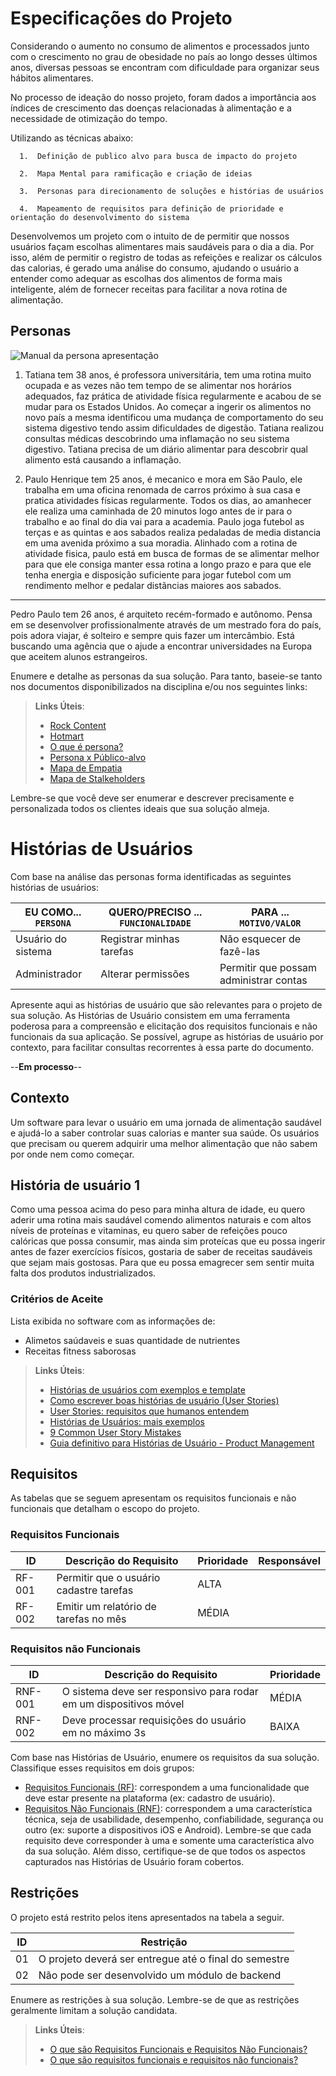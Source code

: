 # Especificações do Projeto

Considerando o aumento no consumo de alimentos e processados junto com o crescimento no grau de obesidade no país ao longo desses últimos anos, diversas pessoas se encontram com dificuldade para organizar seus hábitos alimentares.

No processo de ideação do nosso projeto, foram dados a importância aos índices de crescimento das doenças relacionadas à alimentação e a necessidade de otimização do tempo.

Utilizando as técnicas abaixo:

      1.  Definição de publico alvo para busca de impacto do projeto

      2.  Mapa Mental para ramificação e criação de ideias

      3.  Personas para direcionamento de soluções e histórias de usuários

      4.  Mapeamento de requisitos para definição de prioridade e orientação do desenvolvimento do sistema

Desenvolvemos um projeto com o intuito de de permitir que nossos usuários façam escolhas alimentares mais saudáveis para o dia a dia. Por isso, além de permitir o registro de todas as refeições e realizar os cálculos das calorias, é gerado uma análise do consumo, ajudando o usuário a entender como adequar as escolhas dos alimentos de forma mais inteligente, além de fornecer receitas para facilitar a nova rotina de alimentação.

## Personas

![Manual da persona apresentação](https://user-images.githubusercontent.com/125522668/228301441-e37a8b1a-2eb9-403b-97b4-1e9ce4538229.jpg)


 1.	Tatiana tem 38 anos, é professora universitária, tem uma rotina muito ocupada e as vezes não tem tempo de se alimentar nos horários adequados, faz prática de atividade física regularmente e acabou de se mudar para os Estados Unidos. Ao começar a ingerir os alimentos no novo país a mesma identificou uma mudança de comportamento do seu sistema digestivo tendo assim dificuldades de digestão. Tatiana realizou consultas médicas descobrindo uma inflamação no seu sistema digestivo. Tatiana precisa de um diário alimentar para descobrir qual alimento está causando a inflamação.

 2.	Paulo Henrique tem 25 anos, é mecanico e mora em São Paulo, ele trabalha em uma oficina renomada de carros próximo à sua casa e pratica atividades físicas regularmente. Todos os dias, ao amanhecer ele realiza uma caminhada de 20 minutos logo antes de ir para o trabalho e ao final do dia vai para a academia.
Paulo joga futebol as terças e as quintas e aos sabados realiza pedaladas de media distancia em uma avenida próximo a sua moradia. Alinhado com a rotina de atividade fisica, paulo está em busca de formas de se alimentar melhor para que ele consiga manter essa rotina a longo prazo e para que ele tenha energia e disposição suficiente para jogar futebol com um rendimento melhor e pedalar distãncias maiores aos sabados.

_________________________________________________________________________________________________




Pedro Paulo tem 26 anos, é arquiteto recém-formado e autônomo. Pensa em se desenvolver profissionalmente através de um mestrado fora do país, pois adora viajar, é solteiro e sempre quis fazer um intercâmbio. Está buscando uma agência que o ajude a encontrar universidades na Europa que aceitem alunos estrangeiros.

Enumere e detalhe as personas da sua solução. Para tanto, baseie-se tanto nos documentos disponibilizados na disciplina e/ou nos seguintes links:

> **Links Úteis**:
> - [Rock Content](https://rockcontent.com/blog/personas/)
> - [Hotmart](https://blog.hotmart.com/pt-br/como-criar-persona-negocio/)
> - [O que é persona?](https://resultadosdigitais.com.br/blog/persona-o-que-e/)
> - [Persona x Público-alvo](https://flammo.com.br/blog/persona-e-publico-alvo-qual-a-diferenca/)
> - [Mapa de Empatia](https://resultadosdigitais.com.br/blog/mapa-da-empatia/)
> - [Mapa de Stalkeholders](https://www.racecomunicacao.com.br/blog/como-fazer-o-mapeamento-de-stakeholders/)
>
Lembre-se que você deve ser enumerar e descrever precisamente e personalizada todos os clientes ideais que sua solução almeja.

# Histórias de Usuários

Com base na análise das personas forma identificadas as seguintes histórias de usuários:

|EU COMO... `PERSONA`| QUERO/PRECISO ... `FUNCIONALIDADE` |PARA ... `MOTIVO/VALOR`                 |
|--------------------|------------------------------------|----------------------------------------|
|Usuário do sistema  | Registrar minhas tarefas           | Não esquecer de fazê-las               |
|Administrador       | Alterar permissões                 | Permitir que possam administrar contas |

Apresente aqui as histórias de usuário que são relevantes para o projeto de sua solução. As Histórias de Usuário consistem em uma ferramenta poderosa para a compreensão e elicitação dos requisitos funcionais e não funcionais da sua aplicação. Se possível, agrupe as histórias de usuário por contexto, para facilitar consultas recorrentes à essa parte do documento.

--**Em processo**--

## Contexto

Um software para levar o usuário em uma jornada de alimentação saudável e ajudá-lo a saber controlar suas calorias e manter sua saúde. Os usuários que precisam ou querem adquirir uma melhor alimentação que não sabem por onde nem como começar.

## História de usuário 1

Como uma pessoa acima do peso para minha altura de idade, eu quero aderir uma rotina mais saudável comendo alimentos naturais e com altos níveis de proteínas e vitaminas, eu quero saber de refeições pouco calóricas que possa consumir, mas ainda sim proteícas que eu possa ingerir antes de fazer exercícios físicos, gostaria de saber de receitas saudáveis que sejam mais gostosas. Para que eu possa emagrecer sem sentir muita falta dos produtos industrializados. 

### Critérios de Aceite 

Lista exibida no software com as informações de:
- Alimetos saúdaveis e suas quantidade de nutrientes
- Receitas fitness saborosas



> **Links Úteis**:
> - [Histórias de usuários com exemplos e template](https://www.atlassian.com/br/agile/project-management/user-stories)
> - [Como escrever boas histórias de usuário (User Stories)](https://medium.com/vertice/como-escrever-boas-users-stories-hist%C3%B3rias-de-usu%C3%A1rios-b29c75043fac)
> - [User Stories: requisitos que humanos entendem](https://www.luiztools.com.br/post/user-stories-descricao-de-requisitos-que-humanos-entendem/)
> - [Histórias de Usuários: mais exemplos](https://www.reqview.com/doc/user-stories-example.html)
> - [9 Common User Story Mistakes](https://airfocus.com/blog/user-story-mistakes/)
> - [Guia definitivo para Histórias de Usuário - Product Management](https://www.youtube.com/watch?v=pLJ3LxR292w)

## Requisitos

As tabelas que se seguem apresentam os requisitos funcionais e não funcionais que detalham o escopo do projeto.

### Requisitos Funcionais

|ID    | Descrição do Requisito  | Prioridade | Responsável |
|------|-----------------------------------------|----| ----|
|RF-001| Permitir que o usuário cadastre tarefas | ALTA |  |
|RF-002| Emitir um relatório de tarefas no mês   | MÉDIA | |


### Requisitos não Funcionais

|ID     | Descrição do Requisito  |Prioridade |
|-------|-------------------------|----|
|RNF-001| O sistema deve ser responsivo para rodar em um dispositivos móvel | MÉDIA | 
|RNF-002| Deve processar requisições do usuário em no máximo 3s |  BAIXA | 

Com base nas Histórias de Usuário, enumere os requisitos da sua solução. Classifique esses requisitos em dois grupos:

- [Requisitos Funcionais
 (RF)](https://pt.wikipedia.org/wiki/Requisito_funcional):
 correspondem a uma funcionalidade que deve estar presente na
  plataforma (ex: cadastro de usuário).
- [Requisitos Não Funcionais
  (RNF)](https://pt.wikipedia.org/wiki/Requisito_n%C3%A3o_funcional):
  correspondem a uma característica técnica, seja de usabilidade,
  desempenho, confiabilidade, segurança ou outro (ex: suporte a
  dispositivos iOS e Android).
Lembre-se que cada requisito deve corresponder à uma e somente uma
característica alvo da sua solução. Além disso, certifique-se de que
todos os aspectos capturados nas Histórias de Usuário foram cobertos.

## Restrições

O projeto está restrito pelos itens apresentados na tabela a seguir.

|ID| Restrição                                             |
|--|-------------------------------------------------------|
|01| O projeto deverá ser entregue até o final do semestre |
|02| Não pode ser desenvolvido um módulo de backend        |


Enumere as restrições à sua solução. Lembre-se de que as restrições geralmente limitam a solução candidata.

> **Links Úteis**:
> - [O que são Requisitos Funcionais e Requisitos Não Funcionais?](https://codificar.com.br/requisitos-funcionais-nao-funcionais/)
> - [O que são requisitos funcionais e requisitos não funcionais?](https://analisederequisitos.com.br/requisitos-funcionais-e-requisitos-nao-funcionais-o-que-sao/)

